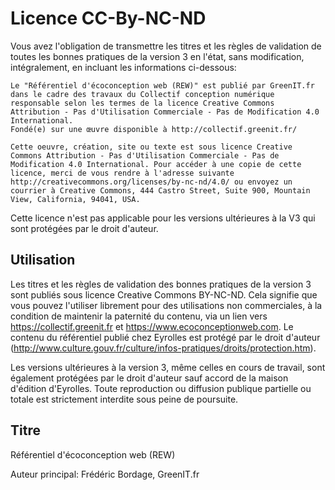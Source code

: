 # Licence CC-By-NC-ND

Vous avez l'obligation de transmettre les titres et les règles de validation de toutes les bonnes pratiques de la version 3 en l'état, sans modification, intégralement, en incluant les informations ci-dessous:

	Le "Référentiel d'écoconception web (REW)" est publié par GreenIT.fr dans le cadre des travaux du Collectif conception numérique responsable selon les termes de la licence Creative Commons Attribution - Pas d'Utilisation Commerciale - Pas de Modification 4.0 International.
	Fondé(e) sur une œuvre disponible à http://collectif.greenit.fr/

	Cette oeuvre, création, site ou texte est sous licence Creative Commons Attribution - Pas d'Utilisation Commerciale - Pas de Modification 4.0 International. Pour accéder à une copie de cette licence, merci de vous rendre à l'adresse suivante http://creativecommons.org/licenses/by-nc-nd/4.0/ ou envoyez un courrier à Creative Commons, 444 Castro Street, Suite 900, Mountain View, California, 94041, USA.

Cette licence n'est pas applicable pour les versions ultérieures à la V3 qui sont protégées par le droit d'auteur.

## Utilisation

Les titres et les règles de validation des bonnes pratiques de la version 3 sont publiés sous licence Creative Commons BY-NC-ND. Cela signifie que vous pouvez l'utiliser librement pour des utilisations non commerciales, à la condition de maintenir la paternité du contenu, via un lien vers https://collectif.greenit.fr et https://www.ecoconceptionweb.com.
Le contenu du référentiel publié chez Eyrolles est protégé par le droit d'auteur (http://www.culture.gouv.fr/culture/infos-pratiques/droits/protection.htm).

Les versions ultérieures à la version 3, même celles en cours de travail, sont également protégées par le droit d'auteur sauf accord de la maison d'édition d'Eyrolles. 
Toute reproduction ou diffusion publique partielle ou totale est strictement interdite sous peine de poursuite.

## Titre

Référentiel d'écoconception web (REW)

Auteur principal: Frédéric Bordage, GreenIT.fr